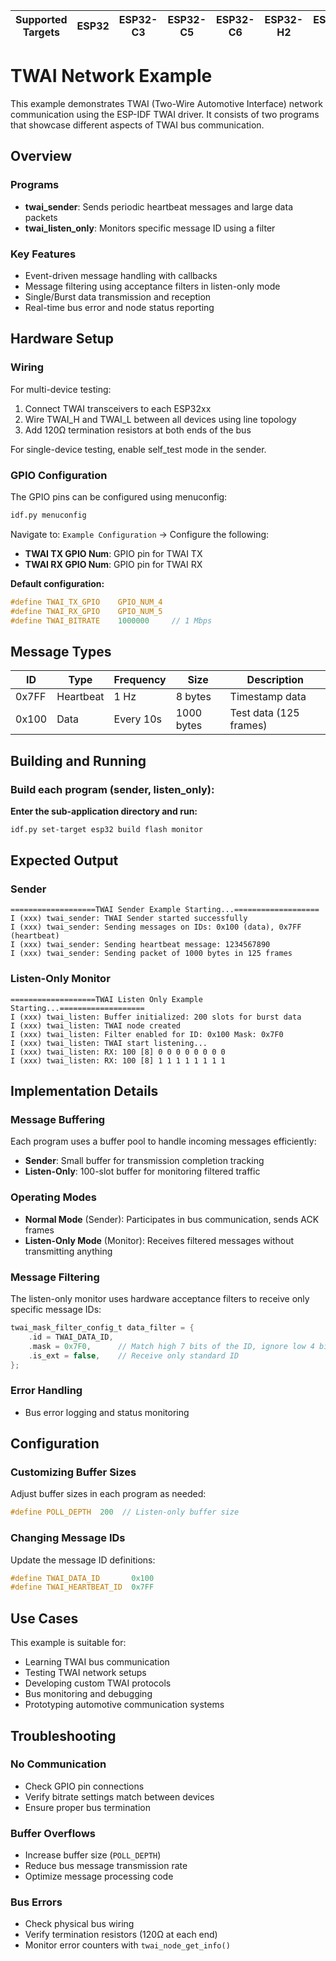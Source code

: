 | Supported Targets | ESP32 | ESP32-C3 | ESP32-C5 | ESP32-C6 | ESP32-H2 | ESP32-P4 | ESP32-S2 | ESP32-S3 |
| ----------------- | ----- | -------- | -------- | -------- | -------- | -------- | -------- | -------- |

# TWAI Network Example

This example demonstrates TWAI (Two-Wire Automotive Interface) network communication using the ESP-IDF TWAI driver. It consists of two programs that showcase different aspects of TWAI bus communication.

## Overview

### Programs

- **twai_sender**: Sends periodic heartbeat messages and large data packets
- **twai_listen_only**: Monitors specific message ID using a filter

### Key Features

- Event-driven message handling with callbacks
- Message filtering using acceptance filters in listen-only mode
- Single/Burst data transmission and reception
- Real-time bus error and node status reporting

## Hardware Setup

### Wiring

For multi-device testing:
1. Connect TWAI transceivers to each ESP32xx
2. Wire TWAI_H and TWAI_L between all devices using line topology
3. Add 120Ω termination resistors at both ends of the bus

For single-device testing, enable self_test mode in the sender.

### GPIO Configuration

The GPIO pins can be configured using menuconfig:

```bash
idf.py menuconfig
```

Navigate to: `Example Configuration` → Configure the following:
- **TWAI TX GPIO Num**: GPIO pin for TWAI TX  
- **TWAI RX GPIO Num**: GPIO pin for TWAI RX

**Default configuration:**
```c
#define TWAI_TX_GPIO    GPIO_NUM_4
#define TWAI_RX_GPIO    GPIO_NUM_5  
#define TWAI_BITRATE    1000000     // 1 Mbps
```

## Message Types

| ID | Type | Frequency | Size | Description |
|----|------|-----------|------|-------------|
| 0x7FF | Heartbeat | 1 Hz | 8 bytes | Timestamp data |
| 0x100 | Data | Every 10s | 1000 bytes | Test data (125 frames) |

## Building and Running

### Build each program (sender, listen_only):

**Enter the sub-application directory and run:**

```bash
idf.py set-target esp32 build flash monitor
```

## Expected Output

### Sender
```
===================TWAI Sender Example Starting...===================
I (xxx) twai_sender: TWAI Sender started successfully
I (xxx) twai_sender: Sending messages on IDs: 0x100 (data), 0x7FF (heartbeat)
I (xxx) twai_sender: Sending heartbeat message: 1234567890
I (xxx) twai_sender: Sending packet of 1000 bytes in 125 frames
```

### Listen-Only Monitor
```
===================TWAI Listen Only Example Starting...===================
I (xxx) twai_listen: Buffer initialized: 200 slots for burst data
I (xxx) twai_listen: TWAI node created
I (xxx) twai_listen: Filter enabled for ID: 0x100 Mask: 0x7F0
I (xxx) twai_listen: TWAI start listening...
I (xxx) twai_listen: RX: 100 [8] 0 0 0 0 0 0 0 0
I (xxx) twai_listen: RX: 100 [8] 1 1 1 1 1 1 1 1
```

## Implementation Details

### Message Buffering

Each program uses a buffer pool to handle incoming messages efficiently:

- **Sender**: Small buffer for transmission completion tracking
- **Listen-Only**: 100-slot buffer for monitoring filtered traffic

### Operating Modes

- **Normal Mode** (Sender): Participates in bus communication, sends ACK frames
- **Listen-Only Mode** (Monitor): Receives filtered messages without transmitting anything

### Message Filtering

The listen-only monitor uses hardware acceptance filters to receive only specific message IDs:

```c
twai_mask_filter_config_t data_filter = {
    .id = TWAI_DATA_ID,
    .mask = 0x7F0,      // Match high 7 bits of the ID, ignore low 4 bits
    .is_ext = false,    // Receive only standard ID
};
```

### Error Handling

- Bus error logging and status monitoring

## Configuration

### Customizing Buffer Sizes

Adjust buffer sizes in each program as needed:
```c
#define POLL_DEPTH  200  // Listen-only buffer size
```

### Changing Message IDs

Update the message ID definitions:
```c
#define TWAI_DATA_ID       0x100
#define TWAI_HEARTBEAT_ID  0x7FF
```

## Use Cases

This example is suitable for:

- Learning TWAI bus communication
- Testing TWAI network setups
- Developing custom TWAI protocols
- Bus monitoring and debugging
- Prototyping automotive communication systems

## Troubleshooting

### No Communication
- Check GPIO pin connections
- Verify bitrate settings match between devices
- Ensure proper bus termination

### Buffer Overflows
- Increase buffer size (`POLL_DEPTH`)
- Reduce bus message transmission rate
- Optimize message processing code

### Bus Errors
- Check physical bus wiring
- Verify termination resistors (120Ω at each end)
- Monitor error counters with `twai_node_get_info()`
